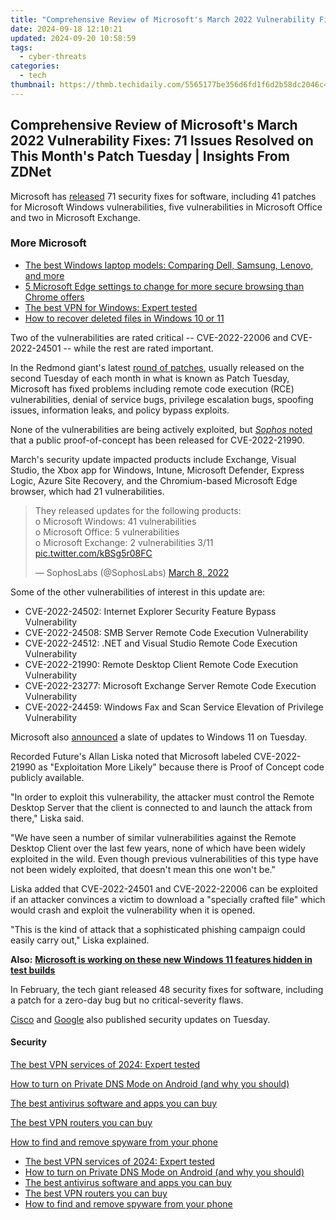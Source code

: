 ```yaml
---
title: "Comprehensive Review of Microsoft's March 2022 Vulnerability Fixes: 71 Issues Resolved on This Month's Patch Tuesday | Insights From ZDNet"
date: 2024-09-18 12:10:21
updated: 2024-09-20 10:58:59
tags:
  - cyber-threats
categories:
  - tech
thumbnail: https://thmb.techidaily.com/5565177be356d6fd1f6d2b58dc2046c46dae913812fa6d796b06a5e79fd2f303.jpg
---
```


## Comprehensive Review of Microsoft's March 2022 Vulnerability Fixes: 71 Issues Resolved on This Month's Patch Tuesday | Insights From ZDNet

Microsoft has [released](https://msrc.microsoft.com/update-guide/releaseNote/2022-Mar) 71 security fixes for software, including 41 patches for Microsoft Windows vulnerabilities, five vulnerabilities in Microsoft Office and two in Microsoft Exchange. 

### More Microsoft

* [The best Windows laptop models: Comparing Dell, Samsung, Lenovo, and more](https://www.zdnet.com/article/best-windows-laptop/)
* [5 Microsoft Edge settings to change for more secure browsing than Chrome offers](https://www.zdnet.com/article/5-microsoft-edge-settings-to-change-for-more-secure-browsing-than-chrome-offers/)
* [The best VPN for Windows: Expert tested](https://www.zdnet.com/article/best-vpn-for-windows-pc/)
* [How to recover deleted files in Windows 10 or 11](https://www.zdnet.com/article/how-to-recover-deleted-files-in-windows-10-or-11/)

Two of the vulnerabilities are rated critical -- CVE-2022-22006 and CVE-2022-24501 -- while the rest are rated important.

In the Redmond giant's latest [round of patches](https://msrc.microsoft.com/update-guide/en-us), usually released on the second Tuesday of each month in what is known as Patch Tuesday, Microsoft has fixed problems including remote code execution (RCE) vulnerabilities, denial of service bugs, privilege escalation bugs, spoofing issues, information leaks, and policy bypass exploits. 

None of the vulnerabilities are being actively exploited, but [_Sophos_ noted](https://news.sophos.com/en-us/2022/03/08/microsoft-patches-71-vulnerabilities-including-rdp-client-exchange-server-intune/?cmp=30728) that a public proof-of-concept has been released for CVE-2022-21990.

March's security update impacted products include Exchange, Visual Studio, the Xbox app for Windows, Intune, Microsoft Defender, Express Logic, Azure Site Recovery, and the Chromium-based Microsoft Edge browser, which had 21 vulnerabilities. 

> They released updates for the following products:  
> o Microsoft Windows: 41 vulnerabilities  
> o Microsoft Office: 5 vulnerabilities  
> o Microsoft Exchange: 2 vulnerabilities 3/11 [pic.twitter.com/kBSg5r08FC](https://t.co/kBSg5r08FC)
> 
> — SophosLabs (@SophosLabs) [March 8, 2022](https://twitter.com/SophosLabs/status/1501276247443312643?ref%5Fsrc=twsrc^tfw)

Some of the other vulnerabilities of interest in this update are: 

* CVE-2022-24502: Internet Explorer Security Feature Bypass Vulnerability
* CVE-2022-24508: SMB Server Remote Code Execution Vulnerability
* CVE-2022-24512: .NET and Visual Studio Remote Code Execution Vulnerability
* CVE-2022-21990: Remote Desktop Client Remote Code Execution Vulnerability
* CVE-2022-23277: Microsoft Exchange Server Remote Code Execution Vulnerability
* CVE-2022-24459: Windows Fax and Scan Service Elevation of Privilege Vulnerability

Microsoft also [announced](https://www.zdnet.com/article/windows-11-latest-updates-bring-a-wave-of-new-features/) a slate of updates to Windows 11 on Tuesday. 

Recorded Future's Allan Liska noted that Microsoft labeled CVE-2022-21990 as "Exploitation More Likely" because there is Proof of Concept code publicly available. 

"In order to exploit this vulnerability, the attacker must control the Remote Desktop Server that the client is connected to and launch the attack from there," Liska said. 

"We have seen a number of similar vulnerabilities against the Remote Desktop Client over the last few years, none of which have been widely exploited in the wild. Even though previous vulnerabilities of this type have not been widely exploited, that doesn't mean this one won't be."

Liska added that CVE-2022-24501 and CVE-2022-22006 can be exploited if an attacker convinces a victim to download a "specially crafted file" which would crash and exploit the vulnerability when it is opened.

"This is the kind of attack that a sophisticated phishing campaign could easily carry out," Liska explained. 

**Also:** [**Microsoft is working on these new Windows 11 features hidden in test builds**](https://www.zdnet.com/article/microsoft-is-working-on-these-new-windows-11-features-hidden-in-test-builds/)

In February, the tech giant released 48 security fixes for software, including a patch for a zero-day bug but no critical-severity flaws.

[Cisco](https://tools.cisco.com/security/center/publicationListing.x) and [Google](https://source.android.com/security/bulletin/2022-03-01) also published security updates on Tuesday. 

#### Security

[The best VPN services of 2024: Expert tested](https://www.zdnet.com/article/best-vpn/ "The best VPN services of 2024: Expert tested")

[How to turn on Private DNS Mode on Android (and why you should)](https://www.zdnet.com/article/how-to-turn-on-private-dns-mode-on-android-and-why-you-should/ "How to turn on Private DNS Mode on Android (and why you should)")

[The best antivirus software and apps you can buy](https://www.zdnet.com/article/best-antivirus/ "The best antivirus software and apps you can buy")

[The best VPN routers you can buy](https://www.zdnet.com/article/best-vpn-router/ "The best VPN routers you can buy")

[How to find and remove spyware from your phone](https://www.zdnet.com/article/how-to-find-and-remove-spyware-from-your-phone/ "How to find and remove spyware from your phone")

* [The best VPN services of 2024: Expert tested](https://www.zdnet.com/article/best-vpn/ "The best VPN services of 2024: Expert tested")
* [How to turn on Private DNS Mode on Android (and why you should)](https://www.zdnet.com/article/how-to-turn-on-private-dns-mode-on-android-and-why-you-should/ "How to turn on Private DNS Mode on Android (and why you should)")
* [The best antivirus software and apps you can buy](https://www.zdnet.com/article/best-antivirus/ "The best antivirus software and apps you can buy")
* [The best VPN routers you can buy](https://www.zdnet.com/article/best-vpn-router/ "The best VPN routers you can buy")
* [How to find and remove spyware from your phone](https://www.zdnet.com/article/how-to-find-and-remove-spyware-from-your-phone/ "How to find and remove spyware from your phone")

<ins class="adsbygoogle"
     style="display:block"
     data-ad-format="autorelaxed"
     data-ad-client="ca-pub-7571918770474297"
     data-ad-slot="1223367746"></ins>



<ins class="adsbygoogle"
     style="display:block"
     data-ad-client="ca-pub-7571918770474297"
     data-ad-slot="8358498916"
     data-ad-format="auto"
     data-full-width-responsive="true"></ins>
